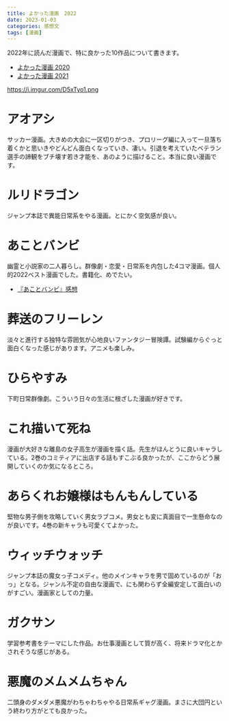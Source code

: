 ```yaml
---
title: よかった漫画　2022
date: 2023-01-03
categories: 感想文
tags: [漫画]
---
```


2022年に読んだ漫画で、特に良かった10作品について書きます。


- [よかった漫画 2020](https://hukurouo.com/articles/2020-12-30-yokattamanga2020)
- [よかった漫画 2021](https://hukurouo.com/articles/2021-12-29-yokattamanga2021)

https://i.imgur.com/D5xTyo1.png

# アオアシ

サッカー漫画。大きめの大会に一区切りがつき、プロリーグ編に入って一旦落ち着くかと思いきやどんどん面白くなっていき、凄い。引退を考えていたベテラン選手の諦観をブチ壊す若き才能を、あのように描けること。本当に良い漫画です。

# ルリドラゴン

ジャンプ本誌で異能日常系をやる漫画。とにかく空気感が良い。

# あことバンビ

幽霊と小説家の二人暮らし。群像劇・恋愛・日常系を内包した4コマ漫画。個人的2022ベスト漫画でした。書籍化、めでたい。

- [『あことバンビ』感想](https://hukurouo.com/articles/2022-01-23-akoban)

# 葬送のフリーレン

淡々と進行する独特な雰囲気が心地良いファンタジー冒険譚。試験編からぐっと面白くなった感じがあります。アニメも楽しみ。

# ひらやすみ

下町日常群像劇。こういう日々の生活に根ざした漫画が好きです。

# これ描いて死ね

漫画が大好きな離島の女子高生が漫画を描く話。先生がほんとうに良いキャラしている。2巻のコミティアに出店する話もすこぶる良かったが、ここからどう展開していくのか気になるところ。

# あらくれお嬢様はもんもんしている

堅物な男子側を攻略していく男女ラブコメ。男女とも変に真面目で一生懸命なのが良いです。4巻の新キャラも可愛くてよかった。

# ウィッチウォッチ

ジャンプ本誌の魔女っ子コメディ。他のメインキャラを男で固めているのが「おっ」となる。ジャンル不定の自由な漫画で、にも関わらず全編安定して面白いのがすごい。漫画家としての力量。

# ガクサン

学習参考書をテーマにした作品。お仕事漫画として質が高く、将来ドラマ化とかされそうな感じがある。

# 悪魔のメムメムちゃん

二頭身のダメダメ悪魔がわちゃわちゃやる日常系ギャグ漫画。まさに大団円という終わり方がとても良かった。